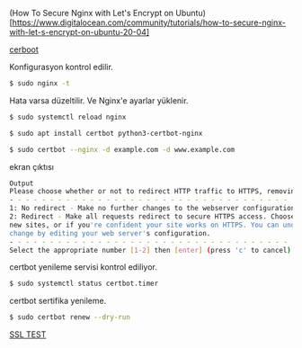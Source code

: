 (How To Secure Nginx with Let's Encrypt on Ubuntu)[https://www.digitalocean.com/community/tutorials/how-to-secure-nginx-with-let-s-encrypt-on-ubuntu-20-04]

[cerboot](https://certbot.eff.org/lets-encrypt/ubuntuxenial-nginx)

Konfigurasyon kontrol edilir.

```sh
$ sudo nginx -t
```

Hata varsa düzeltilir. Ve Nginx'e ayarlar yüklenir.

```sh
$ sudo systemctl reload nginx
```

```sh
$ sudo apt install certbot python3-certbot-nginx
```

```sh
$ sudo certbot --nginx -d example.com -d www.example.com
```

ekran çıktısı

```sh
Output
Please choose whether or not to redirect HTTP traffic to HTTPS, removing HTTP access.
- - - - - - - - - - - - - - - - - - - - - - - - - - - - - - - - - - - - - - - -
1: No redirect - Make no further changes to the webserver configuration.
2: Redirect - Make all requests redirect to secure HTTPS access. Choose this for
new sites, or if you're confident your site works on HTTPS. You can undo this
change by editing your web server's configuration.
- - - - - - - - - - - - - - - - - - - - - - - - - - - - - - - - - - - - - - - -
Select the appropriate number [1-2] then [enter] (press 'c' to cancel):
```

certbot yenileme servisi kontrol ediliyor.

```sh
$ sudo systemctl status certbot.timer
```

certbot sertifika yenileme.

```sh
$ sudo certbot renew --dry-run
```

[SSL TEST](https://www.ssllabs.com/ssltest/)

